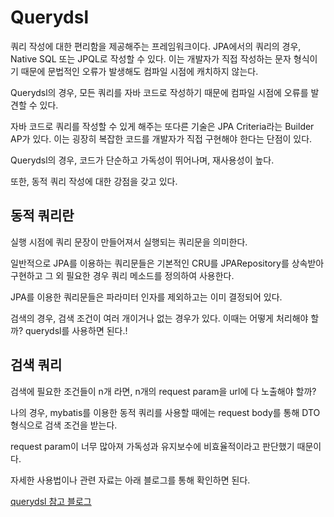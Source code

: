 # Querydsl

쿼리 작성에 대한 편리함을 제공해주는 프레임워크이다. JPA에서의 쿼리의 경우, Native SQL 또는 JPQL로 작성할 수 있다. 이는 개발자가 직접 작성하는 문자 형식이기 때문에 문법적인 오류가 발생해도 컴파일 시점에 캐치하지 않는다. 

Querydsl의 경우, 모든 쿼리를 자바 코드로 작성하기 때문에 컴파일 시점에 오류를 발견할 수 있다.

자바 코드로 쿼리를 작성할 수 있게 해주는 또다른 기술은 JPA Criteria라는 Builder AP가 있다. 이는 굉장히 복잡한 코드를 개발자가 직접 구현해야 한다는 단점이 있다. 

Querydsl의 경우, 코드가 단순하고 가독성이 뛰어나며, 재사용성이 높다.

또한, 동적 쿼리 작성에 대한 강점을 갖고 있다.

## 동적 쿼리란

실행 시점에 쿼리 문장이 만들어져서 실행되는 쿼리문을 의미한다.

일반적으로 JPA를 이용하는 쿼리문들은 기본적인 CRU를 JPARepository를 상속받아 구현하고 그 외 필요한 경우 쿼리 메소드를 정의하여 사용한다.

JPA를 이용한 쿼리문들은 파라미터 인자를 제외하고는 이미 결정되어 있다.

검색의 경우, 검색 조건이 여러 개이거나 없는 경우가 있다. 이때는 어떻게 처리해야 할까? querydsl를 사용하면 된다.!

## 검색 쿼리

검색에 필요한 조건들이 n개 라면, n개의 request param을 url에 다 노출해야 할까?

나의 경우, mybatis를 이용한 동적 쿼리를 사용할 때에는 request body를 통해 DTO 형식으로 검색 조건을 받는다.

request param이 너무 많아져 가독성과 유지보수에 비효율적이라고 판단했기 때문이다.

자세한 사용법이나 관련 자료는 아래 블로그를 통해 확인하면 된다.

[querydsl 참고 블로그](https://gimquokka.github.io/spring%20data/Querydsl%EC%9D%84-%ED%99%9C%EC%9A%A9%ED%95%9C-%EB%B3%B5%EC%9E%A1%ED%95%9C-%EB%8F%99%EC%A0%81%EC%BF%BC%EB%A6%AC-%EA%B5%AC%ED%98%84%EA%B8%B0/)